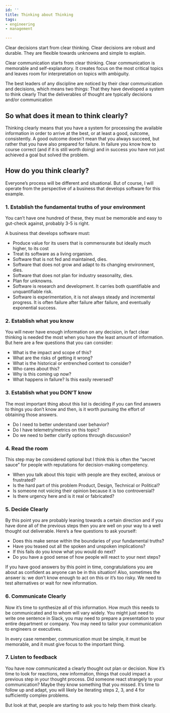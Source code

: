 ```yaml
---
id: ''
title: Thinking about Thinking
tags:
- engineering
- management

---
```


Clear decisions start from clear thinking.
Clear decisions are robust and durable. They are flexible towards unknowns and simple to explain.

Clear communication starts from clear thinking.
Clear communication is memorable and self-explanatory. It creates focus on the most critical topics and leaves room for interpretation on topics with ambiguity.

The best leaders of any discipline are noticed by their clear communication and decisions, which means two things:
That they have developed a system to think clearly
That the deliverables of thought are typically decisions and/or communication

## So what does it mean to think clearly?
Thinking clearly means that you have a system for processing the available information in order to arrive at the best, or at least a good, outcome, consistently. A good outcome doesn’t mean that you always succeed, but rather that you have also prepared for failure. In failure you know how to course correct (and if it is still worth doing) and in success you have not just achieved a goal but solved the problem.

## How do you think clearly?
Everyone’s process will be different and situational.
But of course, I will operate from the perspective of a business that develops software for this example.

### 1. Establish the fundamental truths of your environment
You can’t have one hundred of these, they must be memorable and easy to gut-check against, probably 3-5 is right.

A business that develops software must:
- Produce value for its users that is commensurate but ideally much higher, to its cost
- Treat its software as a living organism.
- Software that is not fed and maintained, dies.
- Software that does not grow and adapt to its changing environment, dies.
- Software that does not plan for industry seasonality, dies.
- Plan for unknowns.
- Software is research and development. It carries both quantifiable and unquantifiable risk.
- Software is experimentation, it is not always steady and incremental progress. It is often failure after failure after failure, and eventually exponential success.

### 2. Establish what you know
You will never have enough information on any decision, in fact clear thinking is needed the most when you have the least amount of information. But here are a few questions that you can consider:
- What is the impact and scope of this?
- What are the risks of getting it wrong?
- What is the historical or entrenched context to consider?
- Who cares about this?
- Why is this coming up now?
- What happens in failure? Is this easily reversed?

### 3. Establish what you DON’T know
The most important thing about this list is deciding if you can find answers to things you don’t know and then, is it worth pursuing the effort of obtaining those answers.
- Do I need to better understand user behavior?
- Do I have telemetry/metrics on this topic?
- Do we need to better clarify options through discussion?

### 4. Read the room
This step may be considered optional but I think this is often the “secret sauce” for people with reputations for decision-making competency.
- When you talk about this topic with people are they excited, anxious or frustrated?
- Is the hard part of this problem Product, Design, Technical or Political?
- Is someone not voicing their opinion because it is too controversial?
- Is there urgency here and is it real or fabricated?

### 5. Decide Clearly
By this point you are probably leaning towards a certain direction and if you have done all of the previous steps then you are well on your way to a well thought out deliverable. Here’s a few questions to ask yourself:
- Does this make sense within the boundaries of your fundamental truths?
- Have you teased out all the spoken and unspoken implications?
- If this fails do you know what you would do next?
- Do you have a good sense of how people will react to your next steps?

If you have good answers by this point in time, congratulations you are about as confident as anyone can be in this situation! Also, sometimes the answer is: we don’t know enough to act on this or it’s too risky. We need to test alternatives or wait for new information.

### 6. Communicate Clearly
Now it’s time to synthesize all of this information. How much this needs to be communicated and to whom will vary widely. You might just need to write one sentence in Slack, you may need to prepare a presentation to your entire department or company. You may need to tailor your communication to engineers or executives. 

In every case remember, communication must be simple, it must be memorable, and it must give focus to the important thing.

### 7. Listen to feedback
You have now communicated a clearly thought out plan or decision. Now it’s time to look for reactions, new information, things that could impact a previous step in your thought process. Did someone react strangely to your communication? Maybe they know something that you missed. It’s time to follow up and adapt, you will likely be iterating steps 2, 3, and 4 for sufficiently complex problems.

But look at that, people are starting to ask you to help them think clearly.
